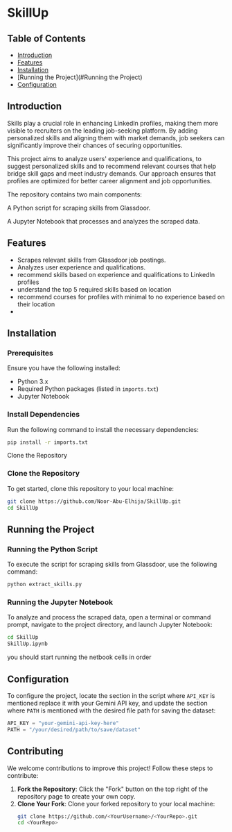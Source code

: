 # SkillUp


## Table of Contents
- [Introduction](#introduction)
- [Features](#features)
- [Installation](#installation)
- [Running the Project](#Running the Project)
- [Configuration](#Configuration)


## Introduction
Skills play a crucial role in enhancing LinkedIn profiles, making them more visible to recruiters on the leading job-seeking platform. By adding personalized skills and aligning them with market demands, job seekers can significantly improve their chances of securing opportunities.

This project aims to analyze users' experience and qualifications, to suggest personalized skills and to recommend relevant courses that help bridge skill gaps and meet industry demands. Our approach ensures that profiles are optimized for better career alignment and job opportunities.

The repository contains two main components:

A Python script for scraping skills from Glassdoor.

A Jupyter Notebook that processes and analyzes the scraped data.

## Features
- Scrapes relevant skills from Glassdoor job postings.
- Analyzes user experience and qualifications.
- recommend skills based on experience and qualifications to LinkedIn profiles
- understand the top 5 required skills based on location
- recommend courses for profiles with minimal to no experience based on their location
- 
## Installation

### Prerequisites
Ensure you have the following installed:
- Python 3.x
- Required Python packages (listed in `imports.txt`)
- Jupyter Notebook 

### Install Dependencies
Run the following command to install the necessary dependencies:
```bash
pip install -r imports.txt
```
Clone the Repository

### Clone the Repository
To get started, clone this repository to your local machine:

```bash
git clone https://github.com/Noor-Abu-Elhija/SkillUp.git
cd SkillUp
```
## Running the Project

### Running the Python Script
To execute the script for scraping skills from Glassdoor, use the following command:

```bash
python extract_skills.py
```
### Running the Jupyter Notebook
To analyze and process the scraped data, open a terminal or command prompt, navigate to the project directory, and launch Jupyter Notebook:

```bash
cd SkillUp
SkillUp.ipynb
```
you should start running the netbook cells in order
## Configuration

To configure the project, locate the section in the script where `API_KEY` is mentioned replace it with your Gemini API key, and update the section where `PATH` is mentioned with the desired file path for saving the dataset:

```python
API_KEY = "your-gemini-api-key-here"
PATH = "/your/desired/path/to/save/dataset"
```

## Contributing

We welcome contributions to improve this project! Follow these steps to contribute:

1. **Fork the Repository**: Click the "Fork" button on the top right of the repository page to create your own copy.  
2. **Clone Your Fork**: Clone your forked repository to your local machine:  
   ```bash
   git clone https://github.com/<YourUsername>/<YourRepo>.git
   cd <YourRepo>
 ```

